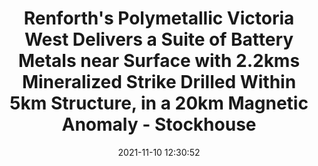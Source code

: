 ---
"title": "Renforth's Polymetallic Victoria West Delivers a Suite of Battery Metals near Surface with 2.2kms Mineralized Strike Drilled Within 5km Structure, in a 20km Magnetic Anomaly - Stockhouse"
"date": "2021-11-10 12:30:52"
"feed_name": "GOOGLENEWSDRILLING"
"feed_website": "https://news.google.com/search?q=drilling%2Bincident&hl=en-US&gl=US&ceid=US:en"
"feed_rss": "https://news.google.com/rss/search?q=drilling%2Bincident&hl=en-US&gl=US&ceid=US:en"
"link": "https://stockhouse.com/news/press-releases/2021/11/10/renforth-s-polymetallic-victoria-west-delivers-a-suite-of-battery-metals-near"
"source": "{'href': 'https://stockhouse.com', 'title': 'Stockhouse'}"
"file": "_posts/2021-1-1-1ad38348f00e1dbd6308d7b74220009afd73cafb.md"
"accident": "1"
"drilling": "0"
"dead": "0"
"injured": "0"
"arrested": "0"
"place": "unknown place"
"where": "unknown site"
"causes": "unknown"
"place_uri": "unknown place"
---